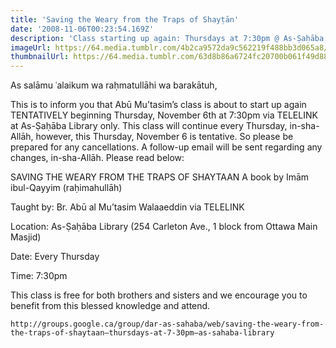 ```yaml
---
title: 'Saving the Weary from the Traps of Shayṭān'
date: '2008-11-06T00:23:54.169Z'
description: 'Class starting up again: Thursdays at 7:30pm @ As-Ṣaḥāba Library'
imageUrl: https://64.media.tumblr.com/4b2ca9572da9c562219f488bb3d065a8/tumblr_oyyll0EVYr1wa84xco1_1280.jpg
thumbnailUrl: https://64.media.tumblr.com/63d8b86a6724fc20700b061f49d88943/tumblr_po8wc8efgM1trfawoo1_1280.jpg
---
```


As salāmu ʿalaikum wa raḥmatullāhi wa barakātuh,

This is to inform you that Abū Mu’tasim’s class is about to start up again TENTATIVELY beginning Thursday, November 6th at 7:30pm via TELELINK at As-Ṣaḥāba Library only. This class will continue every Thursday, in-sha-Allāh, however, this Thursday, November 6 is tentative. So please be prepared for any cancellations. A follow-up email will be sent regarding any changes, in-sha-Allāh. Please read below:

SAVING THE WEARY FROM THE TRAPS OF SHAYTAAN
A book by Imām ibul-Qayyim (raḥimahullāh)

Taught by:
Br. Abū al Mu’tasim Walaaeddin via TELELINK

Location:
As-Ṣaḥāba Library (254 Carleton Ave., 1 block from Ottawa Main Masjid)

Date:
Every Thursday

Time:
7:30pm

This class is free for both brothers and sisters and we encourage you to benefit from this blessed knowledge and attend.

`http://groups.google.ca/group/dar-as-sahaba/web/saving-the-weary-from-the-traps-of-shaytaan—thursdays-at-7-30pm–as-sahaba-library`
